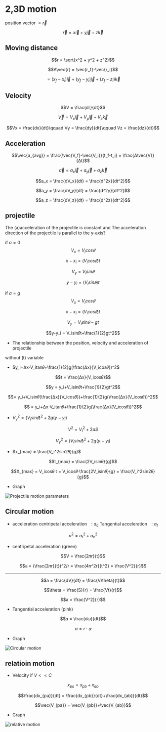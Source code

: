 # 2,3D motion
position vector $= \vec{r}$

$$\vec{r} = x\vec{i}+y\vec{j}+z\vec{k}$$

## Moving distance
$$r = \sqrt{x^2 + y^2 + z^2}$$

$$Δ\vec{r} = \vec{r_f}-\vec{r_i}$$ 

$$= (x_f-x_i)\vec{i}+(y_f-y_i)\vec{j}+(z_f-z_i)\vec{k}$$

## Velocity
$$V = \frac{dr}{dt}$$

$$\vec{V}= V_x\vec{i}+V_y\vec{j}+V_z\vec{k}$$

$$Vx = \frac{dx}{dt}\qquad Vy = \frac{dy}{dt}\qquad Vz = \frac{dz}{dt}$$

## Acceleration
$$\vec{a_{avg}} = \frac{\vec{V_f}-\vec{V_i}}{t_f-t_i} = \frac{Δ\vec{V}}{Δt}$$

$$\vec{a}= a_x\vec{i}+a_y\vec{j}+a_z\vec{k}$$

$$a_x = \frac{dV_x}{dt} = \frac{d^2x}{dt^2}$$

$$a_y = \frac{dV_y}{dt} = \frac{d^2y}{dt^2}$$

$$a_z = \frac{dV_z}{dt} = \frac{d^2z}{dt^2}$$

## projectile
The (a)acceleration of the projectile is constant and The acceleration direction of the projectile is parallel to the y-axis?

if $a = 0$
$$V_x = V_icos𝜃$$

$$x-x_i = (V_icos𝜃)t$$

$$V_y = V_isin𝜃$$

$$y-y_i = (V_isin𝜃)t$$

if $a = g$
$$V_x = V_icos𝜃$$

$$x-x_i = (V_icos𝜃)t$$

$$V_y = V_isin𝜃-gt$$

$$y-y_i = V_isin𝜃t+\frac{1}{2}gt^2$$

* The relationship between the position, velocity and acceleration of projectile

without (t) variable
* $y_i+Δx⋅V_itan𝜃+\frac{1}{2}g(\frac{Δx}{V_icos𝜃})^2$

$$t = \frac{Δx}{V_icos𝜃}$$

$$y = y_i+V_isin𝜃t+\frac{1}{2}gt^2$$

$$= y_i+V_isin𝜃(\frac{Δx}{V_icos𝜃})+\frac{1}{2}g(\frac{Δx}{V_icos𝜃})^2$$

$$ = y_i+Δx⋅V_itan𝜃+\frac{1}{2}g(\frac{Δx}{V_icos𝜃})^2$$

* $V_y^2 = (V_isin𝜃)^2+2g(y-y_i)$

$$V^2 = V_i^2+2aS$$

$$V_y^2 = (V_isin𝜃)^2+2g(y-y_i)$$

* $x_{max} = \frac{V_i^2sin2𝜃}{g}$

$$t_{max} = \frac{2V_isin𝜃}{g}$$

$$X_{max} = V_icos𝜃⋅t = V_icos𝜃⋅\frac{2V_isin𝜃}{g} = \frac{V_i^2sin2𝜃}{g}$$

* Graph
  
![Projectile motion parameters](https://hackmd.io/_uploads/BknukZJMye.png)
## Circular motion

* acceleration 
centripetal acceleration　: $a_c$
Tangential acceleration　: $a_t$

$$ a^2 = a_t^2+a_c^2$$

* centripetal acceleration  (green)

$$V = \frac{2𝜋r}{t}$$

$$a = (\frac{2𝜋r}{t})^2/r = \frac{4𝜋^2r}{t^2} = \frac{V^2}{r}$$

***

$$a = \frac{dV}{dt} = \frac{V\theta}{t}$$

$$\theta = \frac{S}{r} = \frac{Vt}{r}$$

$$a = \frac{V^2}{r}$$

* Tangential acceleration  (pink)

$$𝛼 = \frac{d𝜔}{dt}$$

$$a = r⋅𝛼$$

* Graph

![Circular motion](https://hackmd.io/_uploads/r1VlxNJGJx.png)

## relatioin motion
* Velocity
if $V<<C$

$$x_{pa} = x_{pb}+x_{ab}$$

$$\frac{dx_{pa}}{dt} = \frac{dx_{pb}}{dt}+\frac{dx_{ab}}{dt}$$

$$\vec{V_{pa}} = \vec{V_{pb}}+\vec{V_{ab}}$$

* Graph

![relative motion](https://hackmd.io/_uploads/H1cf2EJGyx.png)
